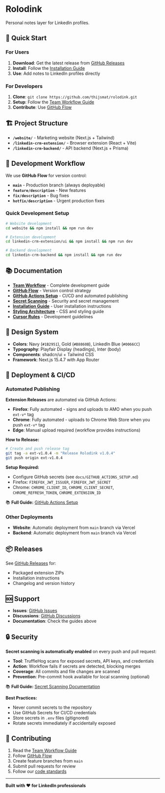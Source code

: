 # Rolodink

Personal notes layer for LinkedIn profiles.

## 🚀 Quick Start

### For Users
1. **Download**: Get the latest release from [GitHub Releases](https://github.com/thijsmat/rolodink/releases)
2. **Install**: Follow the [Installation Guide](INSTALL.md)
3. **Use**: Add notes to LinkedIn profiles directly

### For Developers
1. **Clone**: `git clone https://github.com/thijsmat/rolodink.git`
2. **Setup**: Follow the [Team Workflow Guide](TEAM_WORKFLOW.md)
3. **Contribute**: Use [GitHub Flow](.github/GITHUB_FLOW.md)

## 🏗️ Project Structure

- **`/website/`** - Marketing website (Next.js + Tailwind)
- **`/linkedin-crm-extension/`** - Browser extension (React + Vite)
- **`/linkedin-crm-backend/`** - API backend (Next.js + Prisma)

## 🌳 Development Workflow

We use **GitHub Flow** for version control:

- **`main`** - Production branch (always deployable)
- **`feature/description`** - New features
- **`fix/description`** - Bug fixes
- **`hotfix/description`** - Urgent production fixes

### Quick Development Setup
```bash
# Website development
cd website && npm install && npm run dev

# Extension development  
cd linkedin-crm-extension/ui && npm install && npm run dev

# Backend development
cd linkedin-crm-backend && npm install && npm run dev
```

## 📚 Documentation

- **[Team Workflow](TEAM_WORKFLOW.md)** - Complete development guide
- **[GitHub Flow](.github/GITHUB_FLOW.md)** - Version control strategy
- **[GitHub Actions Setup](docs/GITHUB_ACTIONS_SETUP.md)** - CI/CD and automated publishing
- **[Secret Scanning](docs/SECRET_SCANNING.md)** - Security and secret management
- **[Installation Guide](INSTALL.md)** - User installation instructions
- **[Styling Architecture](STYLING.md)** - CSS and styling guide
- **[Cursor Rules](.cursorrules)** - Development guidelines

## 🎨 Design System

- **Colors**: Navy (`#1B2951`), Gold (`#B8860B`), LinkedIn Blue (`#0066CC`)
- **Typography**: Playfair Display (headings), Inter (body)
- **Components**: shadcn/ui + Tailwind CSS
- **Framework**: Next.js 15.4.7 with App Router

## 🚀 Deployment & CI/CD

### Automated Publishing

**Extension Releases** are automated via GitHub Actions:

- **Firefox**: Fully automated - signs and uploads to AMO when you push `ext-v*` tag
- **Chrome**: Fully automated - uploads to Chrome Web Store when you push `ext-v*` tag
- **Edge**: Manual upload required (workflow provides instructions)

**How to Release:**
```bash
# Create and push release tag
git tag -a ext-v1.0.4 -m "Release Rolodink v1.0.4"
git push origin ext-v1.0.4
```

**Setup Required:**
- Configure GitHub secrets (see `docs/GITHUB_ACTIONS_SETUP.md`)
- Firefox: `FIREFOX_JWT_ISSUER`, `FIREFOX_JWT_SECRET`
- Chrome: `CHROME_CLIENT_ID`, `CHROME_CLIENT_SECRET`, `CHROME_REFRESH_TOKEN`, `CHROME_EXTENSION_ID`

📚 **Full Guide:** [GitHub Actions Setup](docs/GITHUB_ACTIONS_SETUP.md)

### Other Deployments

- **Website**: Automatic deployment from `main` branch via Vercel
- **Backend**: Automatic deployment from `main` branch via Vercel

## 📦 Releases

See [GitHub Releases](https://github.com/thijsmat/rolodink/releases) for:
- Packaged extension ZIPs
- Installation instructions
- Changelog and version history

## 🆘 Support

- **Issues**: [GitHub Issues](https://github.com/thijsmat/rolodink/issues)
- **Discussions**: [GitHub Discussions](https://github.com/thijsmat/rolodink/discussions)
- **Documentation**: Check the guides above

## 🔒 Security

**Secret scanning is automatically enabled** on every push and pull request:

- **Tool**: TruffleHog scans for exposed secrets, API keys, and credentials
- **Action**: Workflow fails if secrets are detected, blocking merges
- **Coverage**: All commits and file changes are scanned
- **Prevention**: Pre-commit hook available for local scanning (optional)

📚 **Full Guide:** [Secret Scanning Documentation](docs/SECRET_SCANNING.md)

**Best Practices:**
- Never commit secrets to the repository
- Use GitHub Secrets for CI/CD credentials
- Store secrets in `.env` files (gitignored)
- Rotate secrets immediately if accidentally exposed

## 🤝 Contributing

1. Read the [Team Workflow Guide](TEAM_WORKFLOW.md)
2. Follow [GitHub Flow](.github/GITHUB_FLOW.md)
3. Create feature branches from `main`
4. Submit pull requests for review
5. Follow our [code standards](.cursorrules)

---

**Built with ❤️ for LinkedIn professionals**

